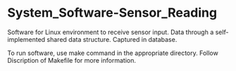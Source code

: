 # System_Software-Sensor_Reading
Software for Linux environment to receive sensor input. Data through a self-implemented shared data structure. Captured in database. 

To run software, use make command in the appropriate directory.
Follow Discription of Makefile for more information. 
